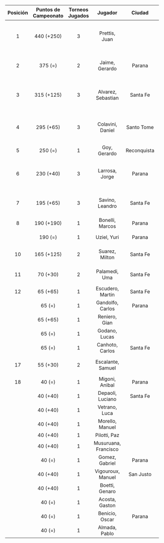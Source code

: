 |  Posición  |  Puntos de Campeonato  |  Torneos Jugados  |       Jugador        |   Ciudad    |  Afiliación  |          Puntos sumados          |
|:----------:|:----------------------:|:-----------------:|:--------------------:|:-----------:|:------------:|:--------------------------------:|
|     1      |       440 (+250)       |         3         |    Prettis, Juan     |             |              | 250 (T03) + 125 (T02) + 65 (T01) |
|     2      |        375 (=)         |         2         |    Jaime, Gerardo    |   Parana    |   Aspatem    |      250 (T02) + 125 (T01)       |
|     3      |       315 (+125)       |         3         |  Alvarez, Sebastian  |  Santa Fe   |   Atemeli    | 125 (T01) + 125 (T03) + 65 (T02) |
|     4      |       295 (+65)        |         3         |   Colavini, Daniel   | Santo Tome  |   Atemeli    | 190 (T01) + 65 (T03) + 40 (T02)  |
|     5      |        250 (=)         |         1         |     Goy, Gerardo     | Reconquista |    ATMAR     |            250 (T01)             |
|     6      |       230 (+40)        |         3         |    Larrosa, Jorge    |   Parana    | Tiro Federal | 125 (T02) + 65 (T01) + 40 (T03)  |
|     7      |       195 (+65)        |         3         |   Savino, Leandro    |  Santa Fe   |   Atemeli    |  65 (T03) + 65 (T02) + 65 (T01)  |
|     8      |       190 (+190)       |         1         |   Bonelli, Marcos    |   Parana    |   Aspatem    |            190 (T03)             |
|            |        190 (=)         |         1         |     Uziel, Yuri      |   Parana    | Tiro Federal |            190 (T02)             |
|     10     |       165 (+125)       |         2         |    Suarez, Milton    |  Santa Fe   |              |       125 (T03) + 40 (T01)       |
|     11     |        70 (+30)        |         2         |    Palamedi, Uma     |  Santa Fe   |   Atemeli    |       40 (T02) + 30 (T03)        |
|     12     |        65 (+65)        |         1         |   Escudero, Martin   |  Santa Fe   |   Atemeli    |             65 (T03)             |
|            |         65 (=)         |         1         |   Gandolfo, Carlos   |   Parana    | Tiro Federal |             65 (T02)             |
|            |        65 (+65)        |         1         |    Reniero, Gian     |             |              |             65 (T03)             |
|            |         65 (=)         |         1         |    Godano, Lucas     |             |              |             65 (T01)             |
|            |         65 (=)         |         1         |   Canhoto, Carlos    |  Santa Fe   |   Atemeli    |             65 (T02)             |
|     17     |        55 (+30)        |         2         |  Escalante, Samuel   |             |              |       30 (T03) + 25 (T01)        |
|     18     |         40 (=)         |         1         |    Migoni, Anibal    |   Parana    |   Aspatem    |             40 (T02)             |
|            |        40 (+40)        |         1         |   Depaoli, Luciano   |  Santa Fe   |   Atemeli    |             40 (T03)             |
|            |        40 (+40)        |         1         |    Vetrano, Luca     |             |              |             40 (T03)             |
|            |        40 (+40)        |         1         |   Morello, Manuel    |             |              |             40 (T03)             |
|            |        40 (+40)        |         1         |     Pilotti, Paz     |             |              |             40 (T03)             |
|            |        40 (+40)        |         1         | Musuruana, Francisco |             |              |             40 (T03)             |
|            |         40 (=)         |         1         |    Gomez, Gabriel    |   Parana    | Tiro Federal |             40 (T02)             |
|            |        40 (+40)        |         1         |  Vigouroux, Manuel   |  San Justo  | Tiro Federal |             40 (T03)             |
|            |        40 (+40)        |         1         |    Boetti, Genaro    |             |              |             40 (T03)             |
|            |         40 (=)         |         1         |    Acosta, Gaston    |             |              |             40 (T02)             |
|            |         40 (=)         |         1         |    Benicio, Oscar    |   Parana    |   Aspatem    |             40 (T02)             |
|            |         40 (=)         |         1         |    Almada, Pablo     |             |              |             40 (T02)             |